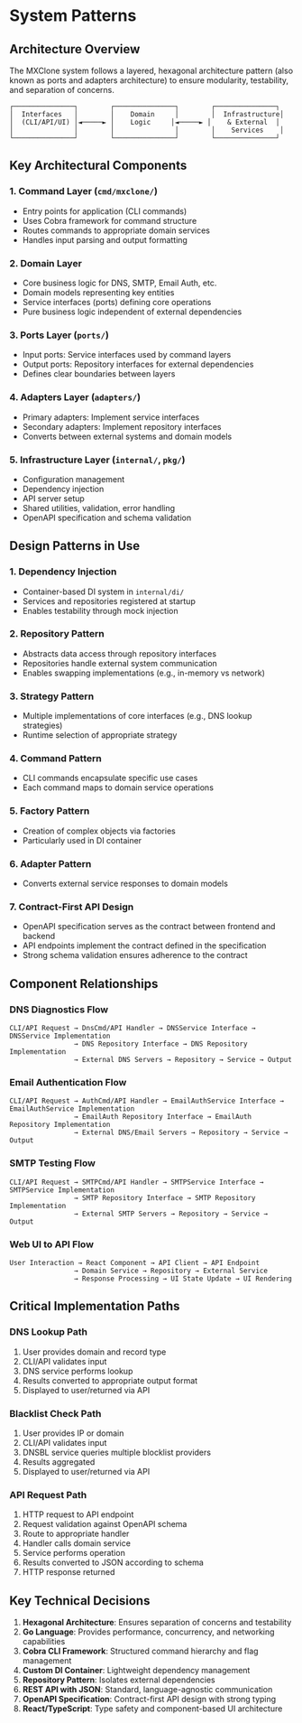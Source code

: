 # System Patterns

## Architecture Overview

The MXClone system follows a layered, hexagonal architecture pattern (also known as ports and adapters architecture) to ensure modularity, testability, and separation of concerns.

```
┌───────────────┐        ┌───────────────┐        ┌───────────────┐
│  Interfaces   │        │    Domain     │        │  Infrastructure│
│  (CLI/API/UI) │◄─────► │    Logic     │◄─────► │    & External  │
│               │        │               │        │    Services    │
└───────────────┘        └───────────────┘        └───────────────┘
```

## Key Architectural Components

### 1. Command Layer (`cmd/mxclone/`)
- Entry points for application (CLI commands)
- Uses Cobra framework for command structure
- Routes commands to appropriate domain services
- Handles input parsing and output formatting

### 2. Domain Layer
- Core business logic for DNS, SMTP, Email Auth, etc.
- Domain models representing key entities
- Service interfaces (ports) defining core operations
- Pure business logic independent of external dependencies

### 3. Ports Layer (`ports/`)
- Input ports: Service interfaces used by command layers
- Output ports: Repository interfaces for external dependencies
- Defines clear boundaries between layers

### 4. Adapters Layer (`adapters/`)
- Primary adapters: Implement service interfaces
- Secondary adapters: Implement repository interfaces
- Converts between external systems and domain models

### 5. Infrastructure Layer (`internal/`, `pkg/`)
- Configuration management
- Dependency injection
- API server setup
- Shared utilities, validation, error handling
- OpenAPI specification and schema validation

## Design Patterns in Use

### 1. Dependency Injection
- Container-based DI system in `internal/di/`
- Services and repositories registered at startup
- Enables testability through mock injection

### 2. Repository Pattern
- Abstracts data access through repository interfaces
- Repositories handle external system communication
- Enables swapping implementations (e.g., in-memory vs network)

### 3. Strategy Pattern
- Multiple implementations of core interfaces (e.g., DNS lookup strategies)
- Runtime selection of appropriate strategy

### 4. Command Pattern
- CLI commands encapsulate specific use cases
- Each command maps to domain service operations

### 5. Factory Pattern
- Creation of complex objects via factories
- Particularly used in DI container

### 6. Adapter Pattern
- Converts external service responses to domain models

### 7. Contract-First API Design
- OpenAPI specification serves as the contract between frontend and backend
- API endpoints implement the contract defined in the specification
- Strong schema validation ensures adherence to the contract

## Component Relationships

### DNS Diagnostics Flow
```
CLI/API Request → DnsCmd/API Handler → DNSService Interface → DNSService Implementation 
                → DNS Repository Interface → DNS Repository Implementation 
                → External DNS Servers → Repository → Service → Output
```

### Email Authentication Flow
```
CLI/API Request → AuthCmd/API Handler → EmailAuthService Interface → EmailAuthService Implementation 
                → EmailAuth Repository Interface → EmailAuth Repository Implementation 
                → External DNS/Email Servers → Repository → Service → Output
```

### SMTP Testing Flow
```
CLI/API Request → SMTPCmd/API Handler → SMTPService Interface → SMTPService Implementation 
                → SMTP Repository Interface → SMTP Repository Implementation 
                → External SMTP Servers → Repository → Service → Output
```

### Web UI to API Flow
```
User Interaction → React Component → API Client → API Endpoint
                → Domain Service → Repository → External Service
                → Response Processing → UI State Update → UI Rendering
```

## Critical Implementation Paths

### DNS Lookup Path
1. User provides domain and record type
2. CLI/API validates input
3. DNS service performs lookup
4. Results converted to appropriate output format
5. Displayed to user/returned via API

### Blacklist Check Path
1. User provides IP or domain
2. CLI/API validates input
3. DNSBL service queries multiple blocklist providers
4. Results aggregated
5. Displayed to user/returned via API

### API Request Path
1. HTTP request to API endpoint
2. Request validation against OpenAPI schema
3. Route to appropriate handler
4. Handler calls domain service
5. Service performs operation
6. Results converted to JSON according to schema
7. HTTP response returned

## Key Technical Decisions

1. **Hexagonal Architecture**: Ensures separation of concerns and testability
2. **Go Language**: Provides performance, concurrency, and networking capabilities
3. **Cobra CLI Framework**: Structured command hierarchy and flag management
4. **Custom DI Container**: Lightweight dependency management
5. **Repository Pattern**: Isolates external dependencies
6. **REST API with JSON**: Standard, language-agnostic communication
7. **OpenAPI Specification**: Contract-first API design with strong typing
8. **React/TypeScript**: Type safety and component-based UI architecture
